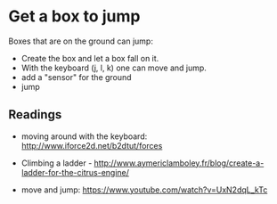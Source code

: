 # Get a box to jump

Boxes that are on the ground can jump:

- Create the box and let a box fall on it.
- With the keyboard (j, l, k) one can move and jump.
- add a "sensor" for the ground
- jump


## Readings

- moving around with the keyboard: http://www.iforce2d.net/b2dtut/forces

- Climbing a ladder - http://www.aymericlamboley.fr/blog/create-a-ladder-for-the-citrus-engine/
- move and jump: https://www.youtube.com/watch?v=UxN2dqL_kTc
